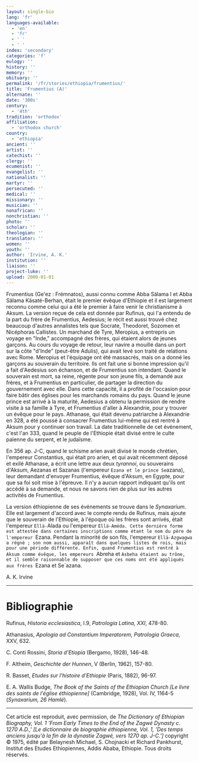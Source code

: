```yaml
---
layout: single-bio
lang: 'fr'
languages-available:
  - 'en'
  - 'fr'
  - ' '
  - ' '
index: 'secondary'
categories: 'f'
eulogy: ''
history: ''
memory: ''
obituary: ''
permalink: '/fr/stories/ethiopia/frumentius/'
title: 'Frumentius (A)'
alternate: ''
date: '300s'
century:
  - '4th'
tradition: 'orthodox'
affiliation:
  - 'orthodox church'
country:
  - 'ethiopia'
ancient: ''
artist: ''
catechist: ''
clergy: ''
ecumenist: ''
evangelist: ''
nationalist: ''
martyr: ''
persecuted: ''
medical: ''
missionary: ''
musician: ''
nonafrican: ''
nonchristian: ''
photo: ''
scholar: ''
theologian: ''
translator: ''
women: ''
youth: ''
author: 'Irvine, A. K.'
institution: ''
liaison: ''
project-luke: ''
upload: 2000-01-01
---
```



Frumentius (Ge'ez : Frémnatos), aussi connu comme Abba Sälama I et Abba Sälama Käsaté-Berhan, était le premier évêque d'Ethiopie et il est largement reconnu comme celui qui a été le premier à faire venir le christianisme à Aksum. La version reçue de cela est donnée par Rufinus, qui l'a entendu de la part du frère de Frumentius, Aedesius; le récit est aussi trouvé chez beaucoup d'autres annalistes tels que Socrate, Theodoret, Sozomen et Nicéphoras Callistes. Un marchand de Tyre, Meropius, a entrepris un voyage en "Inde," accompagné des frères, qui étaient alors de jeunes garçons. Au cours du voyage de retour, leur navire a mouillé dans un port sur la côte "d'Inde" (peut-être Adulis), qui avait levé son traité de relations avec Rome. Meropius et l'équipage ont été massacrés, mais on a donné les garçons au souverain du territoire. Ils ont fait une si bonne impression qu'il a fait d'Aedesius son échanson, et de Frumentius son intendant. Quand le souverain est mort, sa reine, régente pour son jeune fils, a demandé aux frères, et à Frumentius en particulier, de partager la direction du gouvernement avec elle. Dans cette capacité, il a profité de l'occasion pour faire bâtir des églises pour les marchands romains du pays. Quand le jeune prince est arrivé à la maturité, Aedesius a obtenu la permission de rendre visite à sa famille à Tyre, et Frumentius d'aller à Alexandrie, pour y trouver un évêque pour le pays. Athanase, qui était devenu patriarche à Alexandrie en 328, a été poussé à consacrer Frumentius lui-même qui est rentré à Aksum pour y continuer son travail. La date traditionnelle de cet événement, c'est l'an 333, quand le peuple de l'Ethiopie était divisé entre le culte païenne du serpent, et le judaïsme.

En 356 ap. J-C, quand le schisme arien avait divisé le monde chrétien, l'empereur Constantius, qui était pro arien, et qui avait récemment déposé et exilé Athanase, a écrit une lettre aux deux *tyrannoi*, ou souverains d'Aksum, Aezanas et  Sazanas (l'empereur `Ezana et le prince Se`azana), leur demandant d'envoyer Frumentius, évêque d'Aksum, en Egypte, pour que sa foi soit mise à l'épreuve. Il n'y a aucun rapport indiquant qu'ils ont accédé à sa demande, et nous ne savons rien de plus sur les autres activités de Frumentius.

La version éthiopienne de ses événements se trouve dans le *Synaxarium*. Elle est largement d'accord avec le compte rendu de Rufinus, mais ajoute que le souverain de l'Ethiopie, à l'époque où les frères sont arrivés, était l'empereur `Ellä-`Alada ou l'empereur `Ellä-Améda. Cette dernière forme est attestée dans certaines inscriptions comme étant le nom du père de l'empereur `Ezana. Pendant la minorité de son fils, l'empereur `Ellä-Azgwagwa a régné ; son nom aussi, apparaît dans quelques listes de rois, mais pour une période différente. Enfin, quand Frumentius est rentré à Aksum comme évêque, les empereurs `Abreha et `Asbeha étaient au trône, et il semble raisonnable de supposer que ces noms ont été appliqués aux frères `Ezana et Se`azana.

A. K. Irvine

---

# Bibliographie

Rufinus, *Historia ecclesiastica*, I.9, *Patrologia Latina, XXI*, 478-80.

Athanasius, *Apologia ad Constantium Imperatorem, Patrologia Graeca*, XXV, 632.

C. Conti Rossini, *Storia d'Etiopia* (Bergamo, 1928), 146-48.

F. Altheim, *Geschichte der Hunnen*, V (Berlin, 1962), 157-80.

R. Basset, *Etudes sur l'histoire d'Ethiopie* (Paris, 1882), 96-97.

E. A. Wallis Budge, *The Book of the Saints of the Ethiopian Church [Le livre des saints de l'église éthiopienne]* (Cambridge, 1928), Vol. IV, 1164-5 (*Synaxarium, 26 Hamlé*).

---

Cet article est reproduit, avec permission, de *The Dictionary of Ethiopian Biography, Vol. 1 'From Early Times to the End of the Zagwé Dynasty c. 1270 A.D.,' [Le dictionnaire de biographie éthiopienne, Vol. 1, 'Des temps anciens jusqu'à la fin de la dynastie Zagwé, vers 1270 ap. J-C.']* copyright © 1975, édité par Belaynesh Michael, S. Chojnacki et Richard Pankhurst, Institut des Etudes Ethiopiennes, Addis Ababa, Ethiopie. Tous droits réservés.
